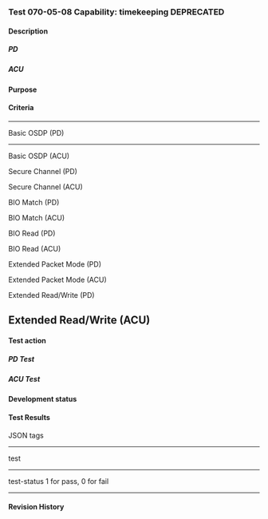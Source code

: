 ### Test 070-05-08 Capability: timekeeping DEPRECATED

#### Description

##### PD

##### ACU

#### Purpose

#### Criteria

  -----------------------------------------------------------------------
  Basic OSDP (PD)                     
  ----------------------------------- -----------------------------------
  Basic OSDP (ACU)                    

  Secure Channel (PD)                 

  Secure Channel (ACU)                

  BIO Match (PD)                      

  BIO Match (ACU)                     

  BIO Read (PD)                       

  BIO Read (ACU)                      

  Extended Packet Mode (PD)           

  Extended Packet Mode (ACU)          

  Extended Read/Write (PD)            

  Extended Read/Write (ACU)           
  -----------------------------------------------------------------------

#### Test action

##### PD Test

##### ACU Test

#### Development status

#### Test Results

JSON tags

  -----------------------------------------------------------------------
  test                                
  ----------------------------------- -----------------------------------
  test-status                         1 for pass, 0 for fail

  -----------------------------------------------------------------------

#### Revision History
